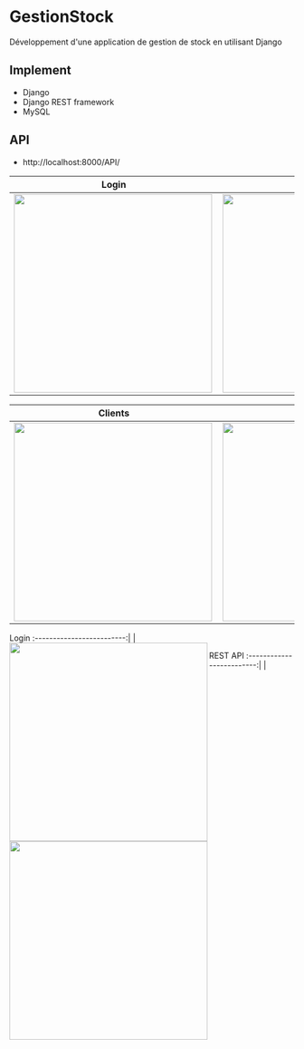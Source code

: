 # GestionStock
Développement d'une application de gestion de stock en utilisant Django

## Implement
- Django
- Django REST framework 
- MySQL

## API
- http://localhost:8000/API/

Login           |Statistics           |Products
:-------------------------:|:-------------------------:|:-------------------------
<img align="left" height="350" src="https://github.com/MrAbdelaziz/GestionStock-django/blob/master/ScreenShots/login.png">|<img align="center" height="350" src="https://github.com/MrAbdelaziz/GestionStock-django/blob/master/ScreenShots/STATISTICS.png">|<img align="center" height="350" src="https://github.com/MrAbdelaziz/GestionStock-django/blob/master/ScreenShots/Products.png">


Clients           |Suppliers           |Purchases
:-------------------------:|:-------------------------:|:-------------------------
<img align="left" height="350" src="https://github.com/MrAbdelaziz/GestionStock-django/blob/master/ScreenShots/clients.png">|<img align="center" height="350" src="https://github.com/MrAbdelaziz/GestionStock-django/blob/master/ScreenShots/SUPPLIERS.png">|<img align="center" height="350" src="https://github.com/MrAbdelaziz/GestionStock-django/blob/master/ScreenShots/purchases.png">


Login
:-------------------------:|
<img align="left" height="350" src="https://github.com/MrAbdelaziz/GestionStock-django/blob/master/ScreenShots/login.png"> |

REST API
:-------------------------:|
<img align="left" height="350" src="https://github.com/MrAbdelaziz/GestionStock-django/blob/master/ScreenShots/RESTAPI.png"> |
